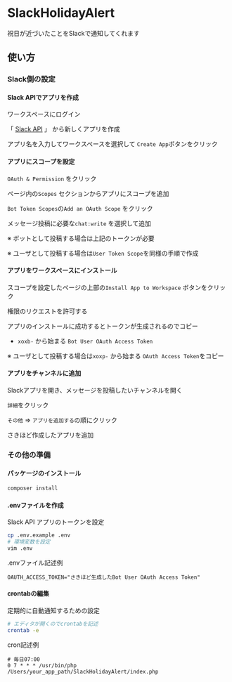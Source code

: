 # SlackHolidayAlert

祝日が近づいたことをSlackで通知してくれます

## 使い方

### Slack側の設定

#### Slack APIでアプリを作成

ワークスペースにログイン

「 [Slack API](https://api.slack.com/apps?new_app=1) 」 から新しくアプリを作成

アプリ名を入力してワークスペースを選択して `Create App`ボタンをクリック

#### アプリにスコープを設定

`OAuth & Permission` をクリック

ページ内の`Scopes` セクションからアプリにスコープを追加

 `Bot Token Scopes`の`Add an OAuth Scope` をクリック

メッセージ投稿に必要な`chat:write` を選択して追加

※ ボットとして投稿する場合は上記のトークンが必要

※ ユーザとして投稿する場合は`User Token Scope`を同様の手順で作成

#### アプリをワークスペースにインストール

スコープを設定したページの上部の`Install App to Workspace` ボタンをクリック

権限のリクエストを許可する

アプリのインストールに成功するとトークンが生成されるのでコピー

- `xoxb-` から始まる `Bot User OAuth Access Token`

※ ユーザとして投稿する場合は`xoxp-` から始まる `OAuth Access Token`をコピー

#### アプリをチャンネルに追加

Slackアプリを開き、メッセージを投稿したいチャンネルを開く

`詳細`をクリック

`その他` => `アプリを追加する`の順にクリック

さきほど作成したアプリを追加



### その他の準備

#### パッケージのインストール

```bash
composer install
```

#### .envファイルを作成

Slack API アプリのトークンを設定

```bash
cp .env.example .env
# 環境変数を設定
vim .env
```

.envファイル記述例

```
OAUTH_ACCESS_TOKEN="さきほど生成したBot User OAuth Access Token"
```

#### crontabの編集

定期的に自動通知するための設定

```bash
# エディタが開くのでcrontabを記述
crontab -e
```

cron記述例

```crontab
# 毎日07:00
0 7 * * * /usr/bin/php /Users/your_app_path/SlackHolidayAlert/index.php
```
